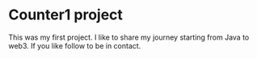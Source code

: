 # Counter1 project 
This was my first project.
I like to share my journey starting from Java to web3.
If you like follow to be in contact.
